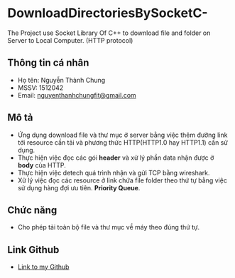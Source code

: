 # DownloadDirectoriesBySocketC-
The Project use Socket Library Of C++ to download file and folder on Server to Local Computer. (HTTP protocol)
## Thông tin cá nhân
- Họ tên: Nguyễn Thành Chung
- MSSV: 1512042
- Email: nguyenthanhchungfit@gmail.com
## Mô tả
- Ứng dụng download file và thư mục ở server bằng việc thêm đường link tới resource cần tải và phương thức HTTP(HTTP1.0 hay HTTP1.1) 
cần sử dụng. 
- Thực hiện việc đọc các gói **header** và xử lý phần data nhận được ở **body** của HTTP.
- Thực hiện việc detech quá trình nhận và gửi TCP bằng wireshark.
- Xử lý việc đọc các resource ở link chứa file folder theo thứ tự bằng việc sử dụng hàng đợi ưu tiên. **Priority Queue**.
## Chức năng
- Cho phép tải toàn bộ file và thư mục về máy theo đúng thứ tự.
## Link Github
- [Link to my Github](https://github.com/nguyenthanhchungfit)
